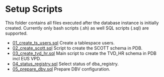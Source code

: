 # Setup Scripts

This folder contains all files executed after the database instance is initially created. Currently only bash scripts (.sh) as well SQL scripts (.sql) are supported. 

- [01_create_ts_users.sql](01_create_ts_users.sql) Create a tablespace users.
- [02_create_scott.sql](02_create_scott.sql) Script to create the SCOTT schema in PDB.
- [03_create_tvd_hr.sql](03_create_tvd_hr.sql) Main script to create the TVD_HR schema in PDB incl EUS VPD.
- [04_status_registry.sql](04_status_registry.sql) Select status of dba_registry.
- [05_prepare_dbv.sql](05_prepare_dbv.sql) Prepare DBV configuration.
